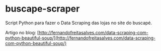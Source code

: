 buscape-scraper
===============

Script Python para fazer o Data Scraping das lojas no site do buscapé.

Artigo no blog: [http://fernandofreitasalves.com/data-scraping-com-python-beautiful-soup/](http://fernandofreitasalves.com/data-scraping-com-python-beautiful-soup/)

